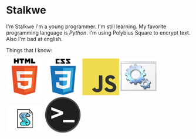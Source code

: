 # Stalkwe

I'm Stalkwe
I'm a young programmer. I'm still learning. My favorite programming language is <em>Python</em>. I'm using Polybius Square to encrypt text. Also I'm bad at english.

Things that I know:
<!-- Pictures ;) -->
<img src="pictures/html.png" width = "100"> <img src="pictures/css.png" width = "100"> <img src="pictures/javascript.png" width = "100"> <ims src="pictures/python.png" width = "100"> <img src="pictures/batch.png" width = "100"> <img src="pictures/vb.png" width = "100"> <img src="pictures/terminal.png" width = "100">
